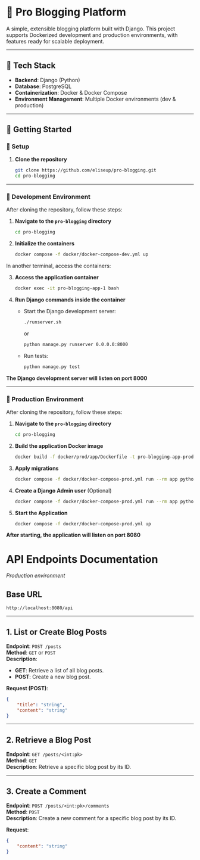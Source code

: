 # 📝 Pro Blogging Platform

A simple, extensible blogging platform built with Django. This project supports Dockerized development and production environments, with features ready for scalable deployment.

---

## 🧰 Tech Stack

- **Backend**: Django (Python)  
- **Database**: PostgreSQL  
- **Containerization**: Docker & Docker Compose  
- **Environment Management**: Multiple Docker environments (dev & production)  

---

## 🚀 Getting Started

### 🔧 Setup
1. **Clone the repository**  
   ```bash
   git clone https://github.com/eliseup/pro-blogging.git
   cd pro-blogging
   ```

---

### 🔧 Development Environment

After cloning the repository, follow these steps:

1. **Navigate to the `pro-blogging` directory**  
   ```bash
   cd pro-blogging
   ```

2. **Initialize the containers**  
   ```bash
   docker compose -f docker/docker-compose-dev.yml up
   ```

In another terminal, access the containers:

3. **Access the application container**  
   ```bash
   docker exec -it pro-blogging-app-1 bash
   ```

4. **Run Django commands inside the container**  
   - Start the Django development server:  
     ```bash
     ./runserver.sh
     ```  
     or  
     ```bash
     python manage.py runserver 0.0.0.0:8000
     ```  
   - Run tests:  
     ```bash
     python manage.py test
     ```

**The Django development server will listen on port 8000**

---

### 🔧 Production Environment

After cloning the repository, follow these steps:

1. **Navigate to the `pro-blogging` directory**  
   ```bash
   cd pro-blogging
   ```

2. **Build the application Docker image**  
   ```bash
   docker build -f docker/prod/app/Dockerfile -t pro-blogging-app-prod .
   ```

3. **Apply migrations**  
   ```bash
   docker compose -f docker/docker-compose-prod.yml run --rm app python manage.py migrate
   ```

4. **Create a Django Admin user** (Optional)  
   ```bash
   docker compose -f docker/docker-compose-prod.yml run --rm app python manage.py createsuperuser
   ```

5. **Start the Application**  
   ```bash
   docker compose -f docker/docker-compose-prod.yml up
   ```

**After starting, the application will listen on port 8080**


# API Endpoints Documentation
*Production environment*

## Base URL
`http://localhost:8080/api`

---

## 1. **List or Create Blog Posts**
**Endpoint**: `POST /posts`  
**Method**: `GET` or `POST`  
**Description**:  
- **GET**: Retrieve a list of all blog posts.  
- **POST**: Create a new blog post.

**Request (POST)**:  
```json
{
    "title": "string",
    "content": "string"
}
```

---

## 2. **Retrieve a Blog Post**
**Endpoint**: `GET /posts/<int:pk>`  
**Method**: `GET`  
**Description**: Retrieve a specific blog post by its ID.

---

## 3. **Create a Comment**
**Endpoint**: `POST /posts/<int:pk>/comments`  
**Method**: `POST`  
**Description**: Create a new comment for a specific blog post by its ID.

**Request**:  
```json
{
    "content": "string"
}
```
